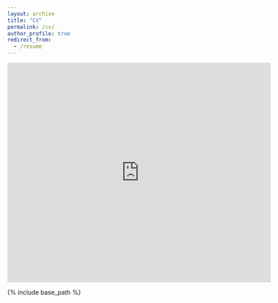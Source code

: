 ```yaml
---
layout: archive
title: "CV"
permalink: /cv/
author_profile: true
redirect_from:
  - /resume
---
```

<!-- link file at files .pdf -->
<embed src="https://mjtsu.github.io/files/Resume.pdf" type="application/pdf" width="600px" height="500px" />

{% include base_path %}
